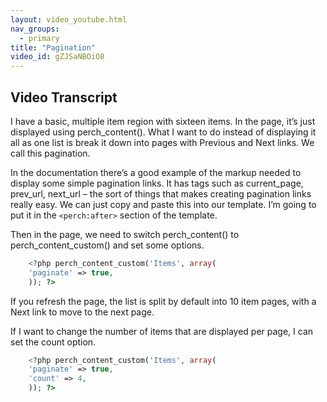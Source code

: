 ```yaml
---
layout: video_youtube.html
nav_groups:
  - primary
title: "Pagination"
video_id: gZJSaNBOiO8
---
```

## Video Transcript

I have a basic, multiple item region with sixteen items. In the page, it’s just displayed using perch_content(). What I want to do instead of displaying it all as one list is break it down into pages with Previous and Next links. We call this pagination.

In the documentation there’s a good example of the markup needed to display some simple pagination links. It has tags such as current_page, prev_url, next_url – the sort of things that makes creating pagination links really easy. We can just copy and paste this into our template. I’m going to put it in the `<perch:after>` section of the template.

Then in the page, we need to switch perch_content() to perch_content_custom() and set some options.

```php
    <?php perch_content_custom('Items', array(
    'paginate' => true,
    )); ?>
```

If you refresh the page, the list is split by default into 10 item pages, with a Next link to move to the next page.

If I want to change the number of items that are displayed per page, I can set the count option.

```php
    <?php perch_content_custom('Items', array(
    'paginate' => true,
    'count' => 4,
    )); ?>
```
